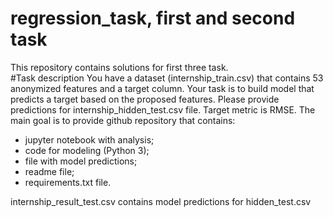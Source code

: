 
# regression_task, first and second task
This repository contains solutions for first three task.  
#Task description
You have a dataset (internship_train.csv) that contains 53 anonymized features and a target column. Your task is to build model that predicts a target based on the proposed features. Please provide predictions for internship_hidden_test.csv file. Target metric is RMSE. The main goal is to provide github repository that contains:
 * jupyter notebook with analysis; 
 * code for modeling (Python 3); 
 * file with model predictions; 
 * readme file;
 * requirements.txt file.  
 
 internship_result_test.csv contains model predictions for hidden_test.csv
